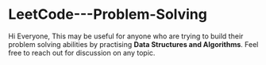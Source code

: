 # LeetCode---Problem-Solving

Hi Everyone, This may be useful for anyone who are trying to build their problem solving abilities by practising **Data Structures and Algorithms**. Feel free to reach out for discussion on any topic.
